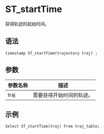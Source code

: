 # ST\_startTime

获得轨迹的起始时间。

## 语法

```
timestamp ST_startTime(trajectory traj) ;
```

## 参数

|参数名称|描述|
|----|--|
|traj|需要获得开始时间的轨迹。|

## 示例

```
Select ST_startTime(traj) From traj_table;
```

